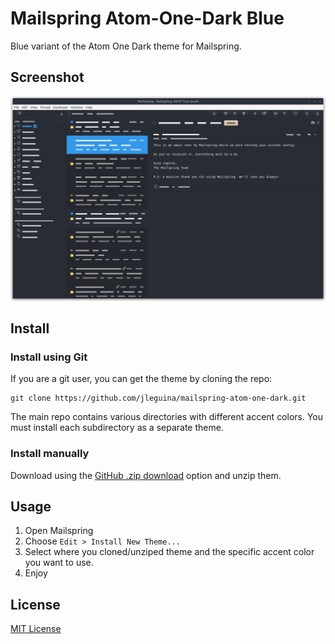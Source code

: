 # Mailspring Atom-One-Dark Blue

Blue variant of the Atom One Dark theme for Mailspring.

## Screenshot

![Atom One Dark Blue](/one-dark-blue/screenshot/custom-theme.png "Atom One Dark Blue")

## Install

### Install using Git

If you are a git user, you can get the theme by cloning the repo:

    git clone https://github.com/jleguina/mailspring-atom-one-dark.git

The main repo contains various directories with different accent colors. You must install each subdirectory as a separate theme.

### Install manually

Download using the [GitHub .zip download](https://github.com/jleguina/mailspring-atom-one-dark/archive/refs/heads/master.zip) option and unzip them.

## Usage

1. Open Mailspring
2. Choose `Edit > Install New Theme...`
3. Select where you cloned/unziped theme and the specific accent color you want to use.
4. Enjoy

## License

[MIT License](./LICENSE.md)
